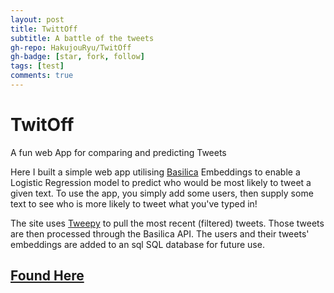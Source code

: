 ```yaml
---
layout: post
title: TwittOff
subtitle: A battle of the tweets
gh-repo: HakujouRyu/TwitOff
gh-badge: [star, fork, follow]
tags: [test]
comments: true
---
```


# TwitOff
A fun web App for comparing and predicting Tweets

Here I built a simple web app utilising [Basilica](https://www.basilica.ai/) Embeddings to enable a Logistic Regression model to predict who would be most likely to tweet a given text.
To use the app, you simply add some users, then supply some text to see who is more likely to tweet what you've typed in!

The site uses [Tweepy](https://www.tweepy.org/) to pull the most recent (filtered) tweets.
Those tweets are then processed through the Basilica API.
The users and their tweets' embeddings are added to an sql SQL database for future use.

## [Found Here](https://hakujouryu-twitoff.herokuapp.com/)
